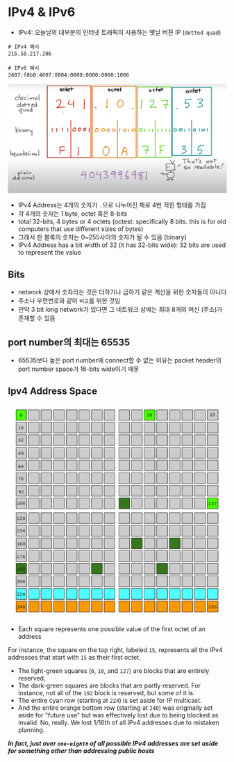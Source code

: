 # IPv4 & IPv6

- IPv4: 오늘날의 대부분의 인터넷 트래픽이 사용하는 옛날 버젼 IP (`dotted quad`)

```
# IPv4 예시
216.58.217.206

# IPv6 예시
2607:f8b0:4007:0804:0000:0000:0000:1006
```

![ipv4](../images/ipv4.png)

- IPv4 Address는 4개의 숫자가 `.`으로 나누어진 채로 4번 적힌 형태를 가짐
- 각 4개의 숫자는 1 byte, octet 혹은 8-bits
- total 32-bits, 4 bytes or 4 octets (octest: specifically 8 bits. this is for old computers that use different sizes of bytes)
- 그래서 한 블록의 숫자는 0~255사이의 숫자가 될 수 있음 (binary)
- IPv4 Address has a bit width of 32 (it has 32-bits wide): 32 bits are used to represent the value

## Bits

- network 상에서 숫자라는 것은 더하기나 곱하기 같은 계산을 위한 숫자들이 아니다
- 주소나 우편번호와 같이 `비교`를 위한 것임
- 만약 3 bit long network가 있다면 그 네트워크 상에는 최대 8개의 머신 (주소)가 존재할 수 있음

## port number의 최대는 65535

- 65535보다 높은 port number에 connect할 수 없는 이유는 packet header의 port number space가 16-bits wide이기 때문

## Ipv4 Address Space

![ipv4_address_space](../images/ipv4_address_space.png)

- Each square represents one possible value of the first octet of an address
  
For instance, the square on the top right, labeled `15`, represents all the IPv4 addresses that start with `15` as their first octet.

- The light-green squares (`0`, `10`, and `127`) are blocks that are entirely reserved.
- The dark-green squares are blocks that are partly reserved. For instance, not all of the `192` block is reserved, but some of it is.
- The entire cyan row (starting at `224`) is set aside for IP multicast.
- And the entire orange bottom row (starting at `240`) was originally set aside for "future use" but was effectively lost due to being blocked as invalid. No, really. We lost 1/16th of all IPv4 addresses due to mistaken planning.

***In fact, just over `one-eighth` of all possible IPv4 addresses are set aside for something other than addressing public hosts***

